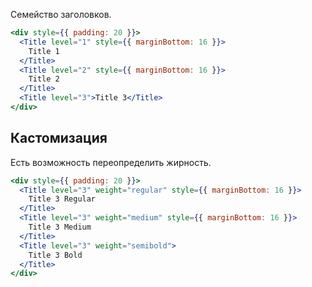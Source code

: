 Семейство заголовков.

```jsx { "props": { "layout": false, "iframe": false } }
<div style={{ padding: 20 }}>
  <Title level="1" style={{ marginBottom: 16 }}>
    Title 1
  </Title>
  <Title level="2" style={{ marginBottom: 16 }}>
    Title 2
  </Title>
  <Title level="3">Title 3</Title>
</div>
```

## Кастомизация

Есть возможность переопределить жирность.

```jsx { "props": { "layout": false, "iframe": false } }
<div style={{ padding: 20 }}>
  <Title level="3" weight="regular" style={{ marginBottom: 16 }}>
    Title 3 Regular
  </Title>
  <Title level="3" weight="medium" style={{ marginBottom: 16 }}>
    Title 3 Medium
  </Title>
  <Title level="3" weight="semibold">
    Title 3 Bold
  </Title>
</div>
```
